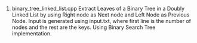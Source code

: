 1. binary_tree_linked_list.cpp 
Extract Leaves of a Binary Tree in a Doubly Linked List by using Right node as Next node and Left Node as Previous Node. 
Input is generated using input.txt, where first line is the number of nodes and the rest are the keys. Using Binary Search Tree implementation.
